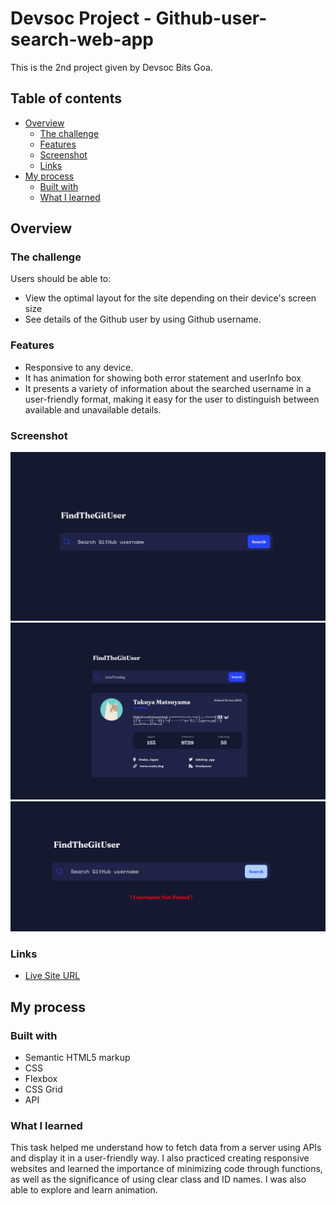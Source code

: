 # Devsoc Project - Github-user-search-web-app

This is the 2nd project given by Devsoc Bits Goa.

## Table of contents

- [Overview](#overview)
  - [The challenge](#the-challenge)
  - [Features](#features)
  - [Screenshot](#screenshot)
  - [Links](#links)
- [My process](#my-process)
  - [Built with](#built-with)
  - [What I learned](#what-i-learned)

## Overview

### The challenge

Users should be able to:

- View the optimal layout for the site depending on their device's screen size
- See details of the Github user by using Github username.

### Features

- Responsive to any device.
- It has animation for showing both error statement and userInfo box
- It presents a variety of information about the searched username in a user-friendly format, making it easy for the user to distinguish between available and unavailable details.

### Screenshot

![](./images/landingPg.png)
![](./images/userInfoDisplay.png)
![](./images/ErrorState.png)

### Links

- [Live Site URL](https://your-live-site-url.com)

## My process

### Built with

- Semantic HTML5 markup
- CSS
- Flexbox
- CSS Grid
- API

### What I learned

This task helped me understand how to fetch data from a server using APIs and display it in a user-friendly way. I also practiced creating responsive websites and learned the importance of minimizing code through functions, as well as the significance of using clear class and ID names. I was also able to explore and learn animation.
